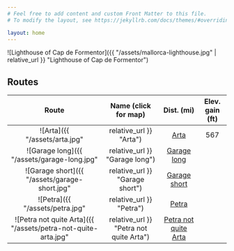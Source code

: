```yaml
---
# Feel free to add content and custom Front Matter to this file.
# To modify the layout, see https://jekyllrb.com/docs/themes/#overriding-theme-defaults

layout: home
---
```


![Lighthouse of Cap de Formentor]({{ "/assets/mallorca-lighthouse.jpg" | relative_url }} "Lighthouse of Cap de Formentor")


## Routes

Route | Name (click for map) | Dist. (mi) | Elev. gain (ft)
:-:|:-:|:-:|:-:
![Arta]({{ "/assets/arta.jpg" | relative_url }} "Arta")| [Arta](https://www.google.com/maps/d/edit?mid=1407Efh9I55Y31xf08F-G7xMD43o&ll=39.799495984049976%2C3.1900049999999283&z=11) | 567 | 678
![Garage long]({{ "/assets/garage-long.jpg" | relative_url }} "Garage long")| [Garage long](https://www.google.com/maps/d/edit?mid=17OE78dKPFkUTw-RUIfZZ4l1RbZg&ll=39.77801917865312%2C3.007204999999999&z=11) |  | 
![Garage short]({{ "/assets/garage-short.jpg" | relative_url }} "Garage short")| [Garage short](https://www.google.com/maps/d/edit?mid=1Zwx_WYS6TzW9d-UUS-s-2ZbYdKw&ll=39.80471529041691%2C3.00282500000003&z=12) |  | 
![Petra]({{ "/assets/petra.jpg" | relative_url }} "Petra")| [Petra](https://www.google.com/maps/d/edit?mid=1rx0rbhQsYLOF3UgG2HFWDtYcGWs&ll=39.744781450493775%2C3.1275550000000294&z=11) |  | 
![Petra not quite Arta]({{ "/assets/petra-not-quite-arta.jpg" | relative_url }} "Petra not quite Arta")| [Petra not quite Arta](https://www.google.com/maps/d/edit?mid=1pPnL8CiUeIfMDV43gLi8ei_vetg&ll=39.7523785231301%2C3.13775499999997&z=11) |  | 
